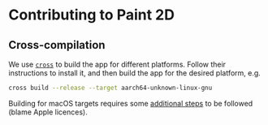 # Contributing to Paint 2D

## Cross-compilation

We use [`cross`](https://github.com/cross-rs/cross) to build the app for different platforms. Follow their instructions to install it, and then build the app for the desired platform, e.g.

```bash
cross build --release --target aarch64-unknown-linux-gnu
```

Building for macOS targets requires some [additional steps](https://github.com/cross-rs/cross-toolchains#apple-targets) to be followed (blame Apple licences).
